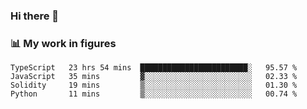 ### Hi there 👋

### 📊 My work in figures

<!--START_SECTION:waka-->
```text
TypeScript   23 hrs 54 mins  ████████████████████████░   95.57 % 
JavaScript   35 mins         ▓░░░░░░░░░░░░░░░░░░░░░░░░   02.33 % 
Solidity     19 mins         ▒░░░░░░░░░░░░░░░░░░░░░░░░   01.30 % 
Python       11 mins         ▒░░░░░░░░░░░░░░░░░░░░░░░░   00.74 % 
```
<!--END_SECTION:waka-->
